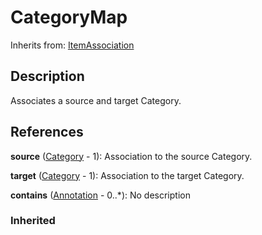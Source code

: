 
# CategoryMap

Inherits from: [ItemAssociation](ItemAssociation.md)



## Description

Associates a source and target Category.




## References

**source** ([Category](../CategorySchemes/Category.md) - 1): Association to the source Category.

**target** ([Category](../CategorySchemes/Category.md) - 1): Association to the target Category.

**contains** ([Annotation](../Base/Annotation.md) - 0..*): No description

### Inherited




